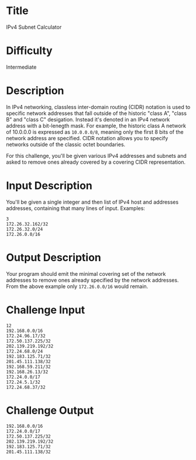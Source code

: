 # Title 

IPv4 Subnet Calculator

# Difficulty

Intermediate

# Description

In IPv4 networking, classless inter-domain routing (CIDR) notation is used to specific network addresses that fall outside of the historic "class A", "class B" and "class C" desigation. Instead it's denoted in an IPv4 network address with a bit-lenegth mask. For example, the historic class A network of 10.0.0.0 is expressed as `10.0.0.0/8`, meaning only the first 8 bits of the network address are specified. CIDR notation allows you to specify networks outside of the classic octet boundaries.

For this challenge, you'll be given various IPv4 addresses and subnets and asked to remove ones already covered by a covering CIDR representation. 

# Input Description

You'll be given a single integer and then list of IPv4 host and addresses addresses, containing that many lines of input. Examples:

    3
    172.26.32.162/32
    172.26.32.0/24
    172.26.0.0/16

# Output Description

Your program should emit the minimal covering set of the network addresses to remove ones already specified by the network addresses. From the above example only `172.26.0.0/16` would remain.

# Challenge Input

	12
	192.168.0.0/16
	172.24.96.17/32
	172.50.137.225/32
	202.139.219.192/32
	172.24.68.0/24
	192.183.125.71/32
	201.45.111.138/32
	192.168.59.211/32
	192.168.26.13/32
	172.24.0.0/17
	172.24.5.1/32
	172.24.68.37/32

# Challenge Output

	192.168.0.0/16
	172.24.0.0/17	
	172.50.137.225/32
	202.139.219.192/32
	192.183.125.71/32
	201.45.111.138/32
